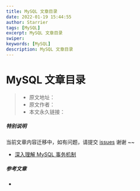 ```yaml
---
title: MySQL 文章目录
date: 2022-01-19 15:44:55
author: Starrier
tags: [MySQL]
excerpt: MySQL 文章目录
swiper:
keywords: [MySQL]
description: MySQL 文章目录
---
```


# MySQL 文章目录

> * 原文地址：[]()
> * 原文作者：[]()
> * 本文永久链接：[]()

##### **特别说明**

当前文章内容迁移中，如有问题，请提交 [issues](https://github.com/Starrier/starrier.github.io/issues) 谢谢 ~~

- [深入理解 MySQL 事务机制]()


##### 参考文章

- []()
